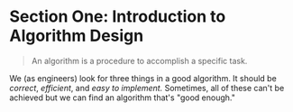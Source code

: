 # Section One: Introduction to Algorithm Design
> An algorithm is a procedure to accomplish a specific task.

We (as engineers) look for three things in a good algorithm. It should be
*correct*, *efficient*, and *easy to implement.* Sometimes, all of these can't
be achieved but we can find an algorithm that's "good enough."
